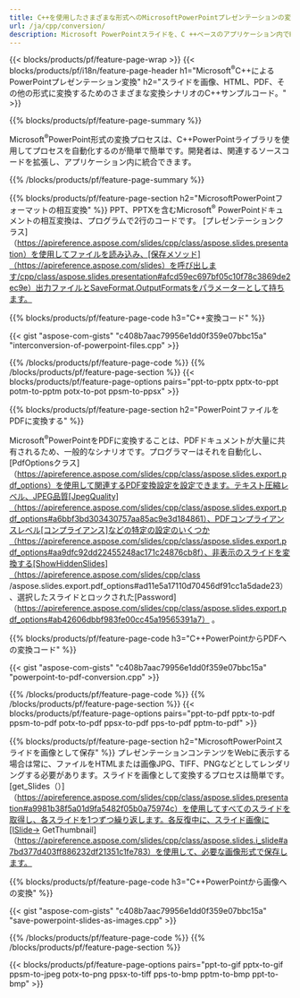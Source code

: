 ```yaml
---
title: C++を使用したさまざまな形式へのMicrosoftPowerPointプレゼンテーションの変換
url: /ja/cpp/conversion/
description: Microsoft PowerPointスライドを、C ++ベースのアプリケーション内でHTML、PDF、および画像形式を含む複数のファイルに変換します。
---
```


{{< blocks/products/pf/feature-page-wrap >}}
{{< blocks/products/pf/i18n/feature-page-header h1="Microsoft<sup>®</sup>C++によるPowerPointプレゼンテーション変換" h2="スライドを画像、HTML、PDF、その他の形式に変換するためのさまざまな変換シナリオのC++サンプルコード。" >}}

{{% blocks/products/pf/feature-page-summary %}}

Microsoft<sup>®</sup>PowerPoint形式の変換プロセスは、C++PowerPointライブラリを使用してプロセスを自動化するのが簡単で簡単です。開発者は、関連するソースコードを拡張し、アプリケーション内に統合できます。 

{{% /blocks/products/pf/feature-page-summary  %}}

{{% blocks/products/pf/feature-page-section  h2="MicrosoftPowerPointフォーマットの相互変換" %}}
PPT、PPTXを含むMicrosoft<sup>®</sup> PowerPointドキュメントの相互変換は、プログラムで2行のコードです。 [プレゼンテーションクラス]（https://apireference.aspose.com/slides/cpp/class/aspose.slides.presentation）を使用してファイルを読み込み、[保存メソッド]（https://apireference.aspose.com/slides）を呼び出します/cpp/class/aspose.slides.presentation#afcd59ec697bf05c10f78c3869de2ec9e）出力ファイルとSaveFormat.OutputFormatsをパラメーターとして持ちます。

{{% blocks/products/pf/feature-page-code h3="C++変換コード" %}}

{{< gist "aspose-com-gists" "c408b7aac79956e1dd0f359e07bbc15a" "interconversion-of-powerpoint-files.cpp" >}}


{{% /blocks/products/pf/feature-page-code  %}}
{{% /blocks/products/pf/feature-page-section %}}
{{< blocks/products/pf/feature-page-options pairs="ppt-to-pptx pptx-to-ppt potm-to-pptm potx-to-pot ppsm-to-ppsx" >}}


{{% blocks/products/pf/feature-page-section  h2="PowerPointファイルをPDFに変換する" %}}

Microsoft<sup>®</sup>PowerPointをPDFに変換することは、PDFドキュメントが大量に共有されるため、一般的なシナリオです。プログラマーはそれを自動化し、[PdfOptionsクラス]（https://apireference.aspose.com/slides/cpp/class/aspose.slides.export.pdf_options）を使用して関連するPDF変換設定を設定できます。テキスト圧縮レベル、JPEG品質[JpegQuality]（https://apireference.aspose.com/slides/cpp/class/aspose.slides.export.pdf_options#a6bbf3bd303430757aa85ac9e3d184861）、PDFコンプライアンスレベル[コンプライアンス]などの特定の設定のいくつか（https://apireference.aspose.com/slides/cpp/class/aspose.slides.export.pdf_options#aa9dfc92dd22455248ac171c24876cb8f）、非表示のスライドを変換する[ShowHiddenSlides]（https://apireference.aspose.com/slides/cpp/class /aspose.slides.export.pdf_options#ad11e5a17110d70456df91cc1a5dade23）、選択したスライドとロックされた[Password]（https://apireference.aspose.com/slides/cpp/class/aspose.slides.export.pdf_options#ab42606dbbf983fe00cc45a19565391a7） 。

{{% blocks/products/pf/feature-page-code h3="C++PowerPointからPDFへの変換コード" %}}

{{< gist "aspose-com-gists" "c408b7aac79956e1dd0f359e07bbc15a" "powerpoint-to-pdf-conversion.cpp" >}}

{{% /blocks/products/pf/feature-page-code  %}}
{{% /blocks/products/pf/feature-page-section %}}
{{< blocks/products/pf/feature-page-options pairs="ppt-to-pdf pptx-to-pdf ppsm-to-pdf potx-to-pdf ppsx-to-pdf pps-to-pdf pptm-to-pdf" >}}


{{% blocks/products/pf/feature-page-section  h2="MicrosoftPowerPointスライドを画像として保存" %}}
プレゼンテーションコンテンツをWebに表示する場合は常に、ファイルをHTMLまたは画像JPG、TIFF、PNGなどとしてレンダリングする必要があります。スライドを画像として変換するプロセスは簡単です。 [get_Slides（）]（https://apireference.aspose.com/slides/cpp/class/aspose.slides.presentation#a9981b38f5a01d9fa5482f05b0a75974c）を使用してすべてのスライドを取得し、各スライドを1つずつ繰り返します。各反復中に、スライド画像に[ISlide-> GetThumbnail]（https://apireference.aspose.com/slides/cpp/class/aspose.slides.i_slide#a7bd377d403ff886232df21351c1fe783）を使用して、必要な画像形式で保存します。 

{{% blocks/products/pf/feature-page-code h3="C++PowerPointから画像への変換" %}}

{{< gist "aspose-com-gists" "c408b7aac79956e1dd0f359e07bbc15a" "save-powerpoint-slides-as-images.cpp" >}}

{{% /blocks/products/pf/feature-page-code %}}
{{% /blocks/products/pf/feature-page-section %}}

{{< blocks/products/pf/feature-page-options pairs="ppt-to-gif pptx-to-gif ppsm-to-jpeg potx-to-png ppsx-to-tiff pps-to-bmp pptm-to-bmp ppt-to-bmp" >}}